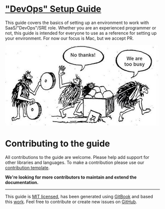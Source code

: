 ["DevOps" Setup Guide](https://saas.gomex.me)
====================

This guide covers the basics of setting up an environment to work with SaaS/"DevOps"/SRE role. Whether you are an experienced programmer or not, this guide is intended
for everyone to use as a reference for setting up your environment. For now our focus is Mac, but we accept PR.

[![Screen](https://raw.githubusercontent.com/gomex/saas-setup/master/assets/no-thanks.jpg)](https://raw.githubusercontent.com/gomex/saas-setup/master/assets/no-thanks.jpg)

Contributing to the guide
====================

All contributions to the guide are welcome. Please help add support for other
libraries and languages. To make a contribution please use our [contribution
template](.github/CONTRIBUTION_TEMPLATE.md).

**We're looking for more contributors to maintain and extend the
documentation.**

-------------------------------------------------------------------------------

This guide is [MIT
licensed](https://github.com/sb2nov/mac-setup/blob/master/LICENSE), has been
generated using [GitBook](https://www.gitbook.com/) and based this [work](https://github.com/sb2nov/mac-setup). Feel free to contribute or
create new issues on [GitHub](https://github.com/gomex/saas-setup/issues).
